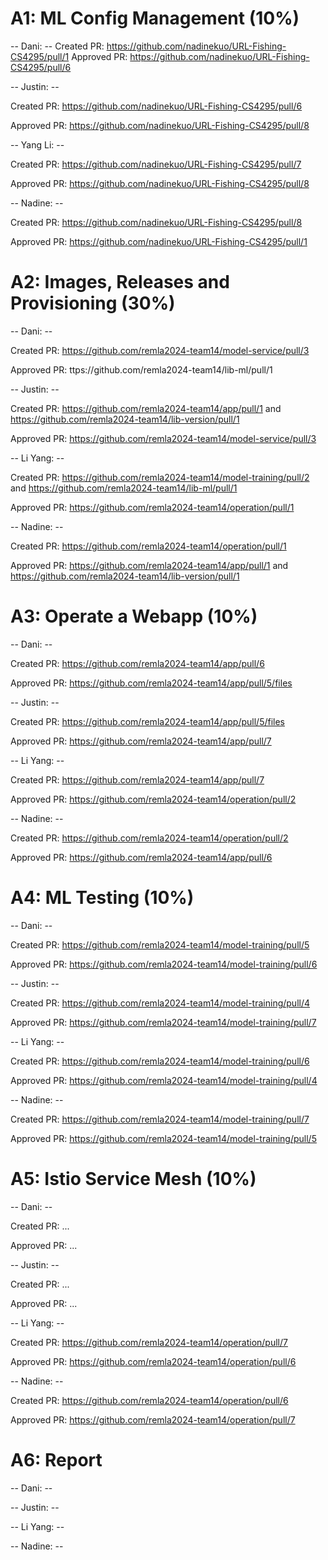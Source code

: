 # A1: ML Config Management (10%)

-- Dani: --
Created PR: https://github.com/nadinekuo/URL-Fishing-CS4295/pull/1
Approved PR: https://github.com/nadinekuo/URL-Fishing-CS4295/pull/6

-- Justin: --

Created PR: https://github.com/nadinekuo/URL-Fishing-CS4295/pull/6

Approved PR: https://github.com/nadinekuo/URL-Fishing-CS4295/pull/8

-- Yang Li: --

Created PR: https://github.com/nadinekuo/URL-Fishing-CS4295/pull/7

Approved PR: https://github.com/nadinekuo/URL-Fishing-CS4295/pull/8

-- Nadine: --

Created PR: https://github.com/nadinekuo/URL-Fishing-CS4295/pull/8

Approved PR: https://github.com/nadinekuo/URL-Fishing-CS4295/pull/1


# A2: Images, Releases and Provisioning (30%)

-- Dani: --

Created PR: https://github.com/remla2024-team14/model-service/pull/3

Approved PR: ttps://github.com/remla2024-team14/lib-ml/pull/1

-- Justin: --

Created PR: https://github.com/remla2024-team14/app/pull/1 and 
https://github.com/remla2024-team14/lib-version/pull/1

Approved PR: https://github.com/remla2024-team14/model-service/pull/3

-- Li Yang: --

Created PR: https://github.com/remla2024-team14/model-training/pull/2 and https://github.com/remla2024-team14/lib-ml/pull/1

Approved PR: https://github.com/remla2024-team14/operation/pull/1

-- Nadine: --

Created PR: https://github.com/remla2024-team14/operation/pull/1

Approved PR: https://github.com/remla2024-team14/app/pull/1 and 
https://github.com/remla2024-team14/lib-version/pull/1


# A3: Operate a Webapp (10%)

-- Dani: --

Created PR: https://github.com/remla2024-team14/app/pull/6

Approved PR: https://github.com/remla2024-team14/app/pull/5/files

-- Justin: --

Created PR: https://github.com/remla2024-team14/app/pull/5/files

Approved PR: https://github.com/remla2024-team14/app/pull/7

-- Li Yang: --

Created PR: https://github.com/remla2024-team14/app/pull/7

Approved PR: https://github.com/remla2024-team14/operation/pull/2

-- Nadine: --

Created PR: https://github.com/remla2024-team14/operation/pull/2

Approved PR: https://github.com/remla2024-team14/app/pull/6


# A4: ML Testing (10%)

-- Dani: --

Created PR: https://github.com/remla2024-team14/model-training/pull/5

Approved PR: https://github.com/remla2024-team14/model-training/pull/6

-- Justin: --

Created PR: https://github.com/remla2024-team14/model-training/pull/4

Approved PR: https://github.com/remla2024-team14/model-training/pull/7

-- Li Yang: --

Created PR: https://github.com/remla2024-team14/model-training/pull/6

Approved PR: https://github.com/remla2024-team14/model-training/pull/4

-- Nadine: --

Created PR: https://github.com/remla2024-team14/model-training/pull/7

Approved PR: https://github.com/remla2024-team14/model-training/pull/5


# A5: Istio Service Mesh (10%)

-- Dani: --

Created PR: ...

Approved PR: ...

-- Justin: --

Created PR: ...

Approved PR: ...

-- Li Yang: --

Created PR: https://github.com/remla2024-team14/operation/pull/7

Approved PR: https://github.com/remla2024-team14/operation/pull/6

-- Nadine: --

Created PR: https://github.com/remla2024-team14/operation/pull/6

Approved PR: https://github.com/remla2024-team14/operation/pull/7



# A6: Report

-- Dani: --


-- Justin: --


-- Li Yang: --


-- Nadine: --
